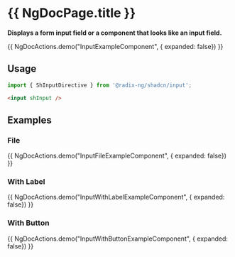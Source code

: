 # {{ NgDocPage.title }}

**Displays a form input field or a component that looks like an input field.**

{{ NgDocActions.demo("InputExampleComponent", { expanded: false}) }}

## Usage

```ts
import { ShInputDirective } from '@radix-ng/shadcn/input';
```

```html
<input shInput />
```

## Examples

### File

{{ NgDocActions.demo("InputFileExampleComponent", { expanded: false}) }}

### With Label

{{ NgDocActions.demo("InputWithLabelExampleComponent", { expanded: false}) }}

### With Button

{{ NgDocActions.demo("InputWithButtonExampleComponent", { expanded: false}) }}
